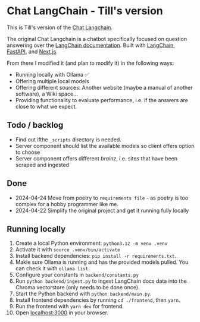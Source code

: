 # Chat LangChain - Till's version

This is Till's version of the [Chat Langchain](https://github.com/langchain-ai/chat-langchain).

The original Chat Langchain is a chatbot specifically focused on question answering over the [LangChain documentation](https://python.langchain.com/).
Built with [LangChain](https://github.com/langchain-ai/langchain/), [FastAPI](https://fastapi.tiangolo.com/), and [Next.js](https://nextjs.org).

From there I modified it (and plan to modify it) in the following ways:

* Running locally with Ollama ✅
* Offering multiple local models 
* Offering different sources: Another website (maybe a manual of another software), a Wiki space...
* Providing functionality to evaluate performance, i.e. if the answers are close to what we expect.

## Todo / backlog

* Find out ifthe `_scripts` directory is needed.
* Server component should list the available models so client offers option to choose
* Server component offers different _brainz_, i.e. sites that have been scraped and ingested

## Done
* 2024-04-24 Move from poetry to `requirements file` - as poetry is too complex for a hobby programmer like me.
* 2024-04-22 Simplify the original project and get it running fully locally

## Running locally

1. Create a local Python environment: `python3.12 -m venv .venv`
2. Activate it with `source .venv/bin/activate`
3. Install backend dependencies: `pip install -r requirements.txt`.
4. Makle sure Ollama is running and has the provided models pulled. You can check it with `ollama list`.
4. Configure your constants in `backend/constants.py`
5. Run `python backend/ingest.py` to ingest LangChain docs data into the Chroma vectorstore (only needs to be done once).
6. Start the Python backend with `python backend/main.py`.
7. Install frontend dependencies by running `cd ./frontend`, then `yarn`.
8. Run the frontend with `yarn dev` for frontend.
9. Open [localhost:3000](http://localhost:3000) in your browser.

